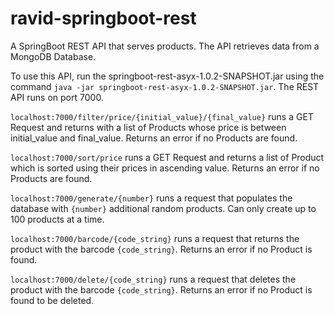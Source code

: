 # ravid-springboot-rest
A SpringBoot REST API that serves products. The API retrieves data from a MongoDB Database.

To use this API, run the springboot-rest-asyx-1.0.2-SNAPSHOT.jar using the command ```java -jar springboot-rest-asyx-1.0.2-SNAPSHOT.jar```. The REST API runs on port 7000.

```localhost:7000/filter/price/{initial_value}/{final_value}``` runs a GET Request and returns with a list of Products whose price is between initial_value and final_value. Returns an error if no Products are found.

```localhost:7000/sort/price``` runs a GET Request and returns a list of Product which is sorted using their prices in ascending value. Returns an error if no Products are found.

```localhost:7000/generate/{number}``` runs a request that populates the database with ```{number}``` additional random products. Can only create up to 100 products at a time.

```localhost:7000/barcode/{code_string}``` runs a request that returns the product with the barcode ```{code_string}```. Returns an error if no Product is found.

```localhost:7000/delete/{code_string}``` runs a request that deletes the product with the barcode ```{code_string}```. Returns an error if no Product is found to be deleted.
